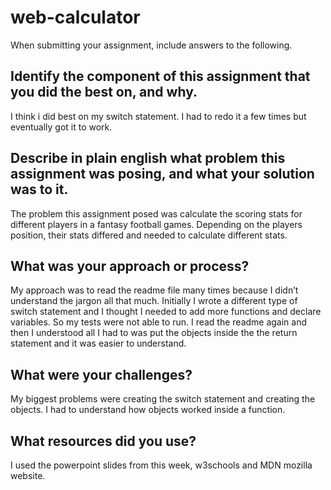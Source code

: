 # web-calculator
When submitting your assignment, include answers to the following.

## Identify the component of this assignment that you did the best on, and why.
I think i did best on my switch statement. I had to redo it a few times but eventually got it to work. 

## Describe in plain english what problem this assignment was posing, and what your solution was to it.
The problem this assignment posed was calculate the scoring stats for different players in a fantasy football games. Depending on the players position, their stats differed and needed to calculate different stats. 

## What was your approach or process?
My approach was to read the readme file many times because I didn’t understand the jargon all that much. Initially I wrote a different type of switch statement and I thought I needed to add more functions and declare variables. So my tests were not able to run. I read the readme again and then I understood all I had to was put the objects inside the the return statement and it was easier to understand. 

## What were your challenges?
My biggest problems were creating the switch statement and creating the objects. I had to understand how objects worked inside a function. 

## What resources did you use?
I used the powerpoint slides from this week, w3schools and MDN mozilla website. 
